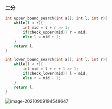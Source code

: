 ### 二分

```cpp
int upper_bound_search(int a[], int l, int r){
    while(l < r){
        int mid = l + r >> 1;
        if(check_upper(mid)) r = mid;
        else l = mid + 1;
    }
    return l;
}

int lower_bound_search(int a[], int l, int r){
    while(l < r){
        int mid = l + r + 1 >> 1;
        if(check_lower(mid)) l = mid;
        else r = mid - 1;
    }
    return l;
}
```

![image-20210909194548647](https://i.loli.net/2021/10/09/Eiu8I9RvVqtlfHk.png)

